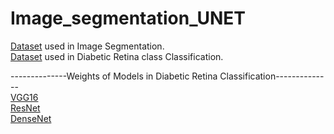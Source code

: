 # Image_segmentation_UNET
[Dataset](https://www.kaggle.com/datasets/aaryapatel98/indian-diabetic-retinopathy-image-dataset/download?datasetVersionNumber=1) used in Image Segmentation.<br>
[Dataset](https://drive.google.com/file/d/18qrIAFwxaTW4m8Lz-oFjJ3d31P6zUvrk/view?usp=sharing) used in Diabetic Retina class Classification.
 
--------------Weights of Models in Diabetic Retina Classification--------------<br>
[VGG16](https://drive.google.com/file/d/1qBhT9NSyU5x5M0x8_YH9-vbcdreadN4Z/view?usp=sharing)<br>
[ResNet](https://drive.google.com/file/d/1-ai28RykvCfk3_df6g-SJnSAs224goEZ/view?usp=sharing)<br>
[DenseNet](https://drive.google.com/file/d/1-gUe4fFRqSg5bvNxtf-Xo_f46WooVruz/view?usp=sharing)<br>
